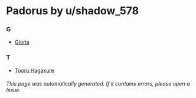 # Padorus by u/shadow_578

### G
* [Gloria](https://github.com/shadow578/Project-Padoru/blob/master/table-of-contents/characters/Gloria.md)

### T
* [Tooru Hagakure](https://github.com/shadow578/Project-Padoru/blob/master/table-of-contents/characters/TooruHagakure.md)

###### This page was automatically generated. If it contains errors, please open a Issue.
